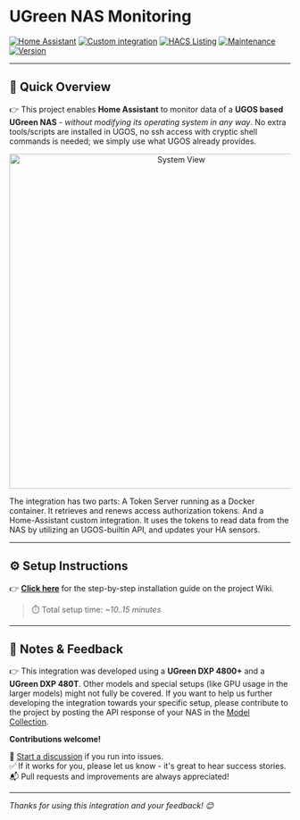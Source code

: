 # UGreen NAS Monitoring

[![Home Assistant](https://img.shields.io/badge/Home%20Assistant-%2341BDF5.svg)](https://www.home-assistant.io)
[![Custom integration](https://img.shields.io/badge/Custom%20Integration-%2341BDF5.svg)](https://www.home-assistant.io/getting-started/concepts-terminology)
[![HACS Listing](https://img.shields.io/badge/HACS%20Listing-default-green.svg)](https://github.com/hacs)
[![Maintenance](https://img.shields.io/badge/Maintained%3F-yes-green.svg)](https://github.com/Tom-Bom-badil/home-assistant_ugreen-nas/graphs/commit-activity)
[![Version](https://img.shields.io/badge/Version-v2025.07--3-green.svg)](https://github.com/Tom-Bom-badil/home-assistant_ugreen-nas/releases)

---

## 🚀 Quick Overview

👉 This project enables **Home Assistant** to monitor data of a **UGOS based UGreen NAS** - *without modifying its operating system in any way*. No extra tools/scripts are installed in UGOS, no ssh access with cryptic shell commands is needed; we simply use what UGOS already provides.

<p align="center">
  <img src="https://github.com/user-attachments/assets/2f3053ac-35a0-42af-af59-087d0ec2134a" alt="System View" width="600"/>
</p>

The integration has two parts: A Token Server running as a Docker container. It retrieves and renews access authorization tokens. And a Home-Assistant custom integration. It uses the tokens to read data from the NAS by utilizing an UGOS-builtin API, and updates your HA sensors.

---

## ⚙️ Setup Instructions

👉 [**Click here**](https://github.com/Tom-Bom-badil/home-assistant_ugreen-nas/wiki/03-%E2%80%90-Installation) for the step-by-step installation guide on the project Wiki.
> ⏱️ Total setup time: *~10..15 minutes*

---

## 📝 Notes & Feedback

👉 This integration was developed using a **UGreen DXP 4800+** and a **UGreen DXP 480T**. Other models and special setups (like GPU usage in the larger models) might not fully be covered. If you want to help us further developing the integration towards your specific setup, please contribute to the project by posting the API response of your NAS in the [Model Collection](https://github.com/Tom-Bom-badil/home-assistant_ugreen-nas/discussions/43).

**Contributions welcome!**

💬 [Start a discussion](https://github.com/Tom-Bom-badil/ugreen_nas/discussions) if you run into issues.  
✅ If it works for you, please let us know - it's great to hear success stories.  
📬 Pull requests and improvements are always appreciated!

---

*Thanks for using this integration and your feedback! 😊*
